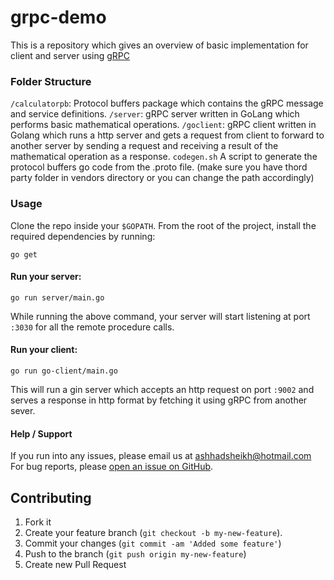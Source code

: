# grpc-demo
This is a repository which gives an overview of basic implementation for client and server using [gRPC](https://grpc.io/)
### Folder Structure
`/calculatorpb`: Protocol buffers package which contains the gRPC message and service definitions.
`/server`: gRPC server written in GoLang which performs basic mathematical operations.
`/goclient`: gRPC client written in Golang which runs a http server and gets a request from client to forward to another server by sending a request and receiving a result of the mathematical operation as a response.
`codegen.sh` A script to generate the protocol buffers go code from the .proto file. (make sure you have thord party folder in vendors directory or you can change the path accordingly)
### Usage
Clone the repo inside your `$GOPATH`.
From the root of the project, install the required dependencies by running:
```
go get
```
#### Run your server:
```
go run server/main.go
```
 While running the above command, your server will start listening at port `:3030` for all the remote procedure calls. 
#### Run your client:
```
go run go-client/main.go
```
This will run a gin server which accepts an http request on port `:9002` and serves a response in http format by fetching it using gRPC from another sever. 

#### Help / Support

If you run into any issues, please email us at [ashhadsheikh@hotmail.com](mailto:ashhadsheikh@hotmail.com)
For bug reports, please [open an issue on GitHub](https://github.com/ashhadsheikh/grpc-demo/issues/new).

## Contributing
1. Fork it
2. Create your feature branch (```git checkout -b my-new-feature```).
3. Commit your changes (```git commit -am 'Added some feature'```)
4. Push to the branch (```git push origin my-new-feature```)
5. Create new Pull Request
